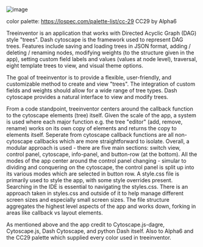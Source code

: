 ![image](https://github.com/user-attachments/assets/6b867a05-a45a-4ad8-914d-57da99e2a98a)

color palette: https://lospec.com/palette-list/cc-29 CC29 by Alpha6

Treeinventor is an application that works with Directed Acyclic Graph (DAG) style "trees". Dash cytoscape is the framework used to represent DAG trees. Features include saving and loading trees in JSON format, adding / deleting / renaming nodes, modifying weights (to the structure given in the app), setting custom field labels and values (values at node level), traversal, eight template trees to view, and visual theme options. 

The goal of treeinventor is to provide a flexible, user-friendly, and customizable method to create and view "trees". The integration of custom fields and weights should allow for a wide range of tree types. Dash cytoscape provides a natural interface to view and modify trees. 

From a code standpoint, treeinventor centers around the callback function to the cytoscape elements (tree) itself. Given the scale of the app, a system is used where each major function e.g. the tree "editor" (add, remove, rename) works on its own copy of elements and returns the copy to elements itself. Seperate from cytoscape callback functions are all non-cytoscape callbacks which are more straightforward to isolate. Overall, a modular approach is used - there are five main sections: switch view, control panel, cytoscape, info-panel, and button-row (at the bottom). All the modes of the app center around the control panel changing - simular to dividing and conquering on the cytoscape, the control panel is split up into its various modes which are selected in button row. A style.css file is primarily used to style the app, with some style overrides present. Searching in the IDE is essential to navigating the styles.css. There is an approach taken in styles.css and outside of it to help manage different screen sizes and especially small screen sizes. The file structure aggregates the highest level aspects of the app and works down, forking in areas like callback vs layout elements. 

As mentioned above and the app credit to Cytoscape.js-dagre, Cytoscape.js, Dash Cytoscape, and python Dash itself. Also to Alpha6 and the CC29 palette which supplied every color used in treeinventor. 

